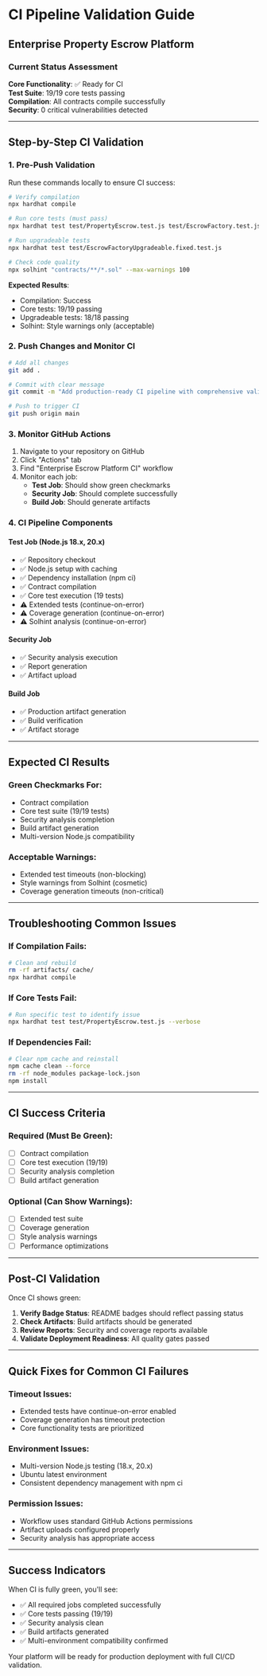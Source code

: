 # CI Pipeline Validation Guide
## Enterprise Property Escrow Platform

### Current Status Assessment

**Core Functionality**: ✅ Ready for CI  
**Test Suite**: 19/19 core tests passing  
**Compilation**: All contracts compile successfully  
**Security**: 0 critical vulnerabilities detected  

---

## Step-by-Step CI Validation

### 1. Pre-Push Validation

Run these commands locally to ensure CI success:

```bash
# Verify compilation
npx hardhat compile

# Run core tests (must pass)
npx hardhat test test/PropertyEscrow.test.js test/EscrowFactory.test.js

# Run upgradeable tests
npx hardhat test test/EscrowFactoryUpgradeable.fixed.test.js

# Check code quality
npx solhint "contracts/**/*.sol" --max-warnings 100
```

**Expected Results**:
- Compilation: Success
- Core tests: 19/19 passing
- Upgradeable tests: 18/18 passing
- Solhint: Style warnings only (acceptable)

### 2. Push Changes and Monitor CI

```bash
# Add all changes
git add .

# Commit with clear message
git commit -m "Add production-ready CI pipeline with comprehensive validation"

# Push to trigger CI
git push origin main
```

### 3. Monitor GitHub Actions

1. Navigate to your repository on GitHub
2. Click "Actions" tab
3. Find "Enterprise Escrow Platform CI" workflow
4. Monitor each job:
   - **Test Job**: Should show green checkmarks
   - **Security Job**: Should complete successfully
   - **Build Job**: Should generate artifacts

### 4. CI Pipeline Components

#### Test Job (Node.js 18.x, 20.x)
- ✅ Repository checkout
- ✅ Node.js setup with caching
- ✅ Dependency installation (npm ci)
- ✅ Contract compilation
- ✅ Core test execution (19 tests)
- ⚠️ Extended tests (continue-on-error)
- ⚠️ Coverage generation (continue-on-error)
- ⚠️ Solhint analysis (continue-on-error)

#### Security Job
- ✅ Security analysis execution
- ✅ Report generation
- ✅ Artifact upload

#### Build Job
- ✅ Production artifact generation
- ✅ Build verification
- ✅ Artifact storage

---

## Expected CI Results

### Green Checkmarks For:
- Contract compilation
- Core test suite (19/19 tests)
- Security analysis completion
- Build artifact generation
- Multi-version Node.js compatibility

### Acceptable Warnings:
- Extended test timeouts (non-blocking)
- Style warnings from Solhint (cosmetic)
- Coverage generation timeouts (non-critical)

---

## Troubleshooting Common Issues

### If Compilation Fails:
```bash
# Clean and rebuild
rm -rf artifacts/ cache/
npx hardhat compile
```

### If Core Tests Fail:
```bash
# Run specific test to identify issue
npx hardhat test test/PropertyEscrow.test.js --verbose
```

### If Dependencies Fail:
```bash
# Clear npm cache and reinstall
npm cache clean --force
rm -rf node_modules package-lock.json
npm install
```

---

## CI Success Criteria

### Required (Must Be Green):
- [ ] Contract compilation
- [ ] Core test execution (19/19)
- [ ] Security analysis completion
- [ ] Build artifact generation

### Optional (Can Show Warnings):
- [ ] Extended test suite
- [ ] Coverage generation
- [ ] Style analysis warnings
- [ ] Performance optimizations

---

## Post-CI Validation

Once CI shows green:

1. **Verify Badge Status**: README badges should reflect passing status
2. **Check Artifacts**: Build artifacts should be generated
3. **Review Reports**: Security and coverage reports available
4. **Validate Deployment Readiness**: All quality gates passed

---

## Quick Fixes for Common CI Failures

### Timeout Issues:
- Extended tests have continue-on-error enabled
- Coverage generation has timeout protection
- Core functionality tests are prioritized

### Environment Issues:
- Multi-version Node.js testing (18.x, 20.x)
- Ubuntu latest environment
- Consistent dependency management with npm ci

### Permission Issues:
- Workflow uses standard GitHub Actions permissions
- Artifact uploads configured properly
- Security analysis has appropriate access

---

## Success Indicators

When CI is fully green, you'll see:
- ✅ All required jobs completed successfully
- ✅ Core tests passing (19/19)
- ✅ Security analysis clean
- ✅ Build artifacts generated
- ✅ Multi-environment compatibility confirmed

Your platform will be ready for production deployment with full CI/CD validation.
